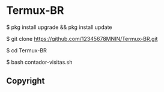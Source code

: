 # Termux-BR
$ pkg install upgrade && pkg install update

$ git clone https://github.com/12345678MNIN/Termux-BR.git

$ cd Termux-BR

$ bash contador-visitas.sh
## **Copyright**
